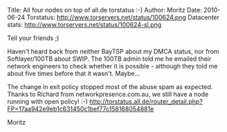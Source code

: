 Title: All four nodes on top of all.de torstatus :-)
Author: Moritz
Date: 2010-06-24
Torstatus: http://www.torservers.net/status/100624.png
Datacenter stats: http://www.torservers.net/status/100624-sl.png

Tell your friends ;)

Haven't heard back from neither BayTSP about my DMCA status, nor from
Softlayer/100TB about SWIP. The 100TB admin told me he emailed their
network engineers to check whether it is possible - although they told
me about five times before that it wasn't. Maybe...

The change in exit policy stopped most of the abuse spam as expected.
Thanks to Richard from networkpresence.com.au, we still have a node
running with open policy! :-)
http://torstatus.all.de/router_detail.php?FP=17aa942e9eb1c631450c1bef77c158168054881e

Moritz
